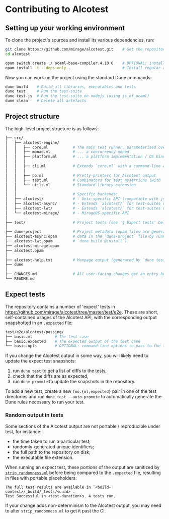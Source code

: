 # Contributing to Alcotest

## Setting up your working environment

To clone the project's sources and install its various dependencies, run:

```sh
git clone https://github.com/mirage/alcotest.git    # Get the repository
cd alcotest

opam switch create ./ ocaml-base-compiler.4.10.0    # OPTIONAL: install a project-local Opam switch
opam install -t --deps-only .                       # Install regular and test dependencies
```

Now you can work on the project using the standard Dune commands:

```sh
dune build    # Build all libraries, executables and tests
dune test     # Run the test-suite
dune test-js  # Run the test-suite on nodejs (using js_of_ocaml)
dune clean    # Delete all artefacts
```

## Project structure

The high-level project structure is as follows:

```sh
├── src/
│   ├── alcotest-engine/
│   │   ├── core.ml           # The main test runner, parameterised over...
│   │   ├── monad.ml          # ... a concurrency monad
│   │   ├── platform.ml       # ... a platform implementation / OS bindings
│   │   │
│   │   ├── cli.ml            # Extends `core.ml` with a command-line API
│   │   │
│   │   ├── pp.ml             # Pretty-printers for Alcotest output
│   │   ├── test.ml           # Combinators for test assertions (with `Alcotest.check`)
│   │   └── utils.ml          # Standard-library extension
│   │
│   │                         # Specific backends:
│   ├── alcotest/             # - Unix-specific API (compatible with js_of_ocaml)
│   ├── alcotest-async/       # - Extends `alcotest/` for test-suites using Async concurrency
│   ├── alcotest-lwt/         # - Extends `alcotest/` for test-suites using Lwt concurrency
│   └── alcotest-mirage/      # - MirageOS-specific API
│
├── test/                     # Project tests (see '§ Expect tests' below)
│
├── dune-project              # Project metadata (opam files are generated from
├── alcotest-async.opam       # data in the `dune-project` file by running
├── alcotest-lwt.opam         # `dune build @install`).
├── alcotest-mirage.opam
├── alcotest.opam
│
├── alcotest-help.txt         # Manpage output (generated by `dune test --auto-promote`)
├── dune
│
├── CHANGES.md                # All user-facing changes get an entry here
└── README.md
```

## Expect tests

The repository contains a number of 'expect' tests in
https://github.com/mirage/alcotest/tree/master/test/e2e. These are short,
self-contained usages of the Alcotest API, with the corresponding output
snapshotted in an `.expected` file:

```sh
test/e2e/alcotest/passing/
├── basic.ml          # The test case
├── basic.expected    # The expected output of the test case
└── basic.opts        # OPTIONAL: command-line options to pass to the test
```

If you change the Alcotest output in some way, you will likely need to update
the expect test snapshots:

1. run `dune test` to get a list of diffs to the tests,
1. check that the diffs are as expected,
1. run `dune promote` to update the snapshots in the repository.

To add a new test, create a new `foo.{ml,expected}` pair in one of the test
directories and run `dune test --auto-promote` to automatically generate the
Dune rules necessary to run your test.

### Random output in tests

Some sections of the Alcotest output are not portable / reproducible under test,
for instance:

- the time taken to run a particular test;
- randomly-generated unique identifiers;
- the full path to the repository on disk;
- the executable file extension.

When running an expect test, these portions of the output are sanitized by
[`strip_randomness.ml`](./test/e2e/strip_randomness.ml) before being compared to
the `.expected` file, resulting in files with portable placeholders:

```
The full test results are available in `<build-context>/_build/_tests/<uuid>`.
Test Successful in <test-duration>s. 4 tests run.
```

If your change adds non-determinism to the Alcotest output, you may need to
alter `strip_randomness.ml` to get it past the CI.
